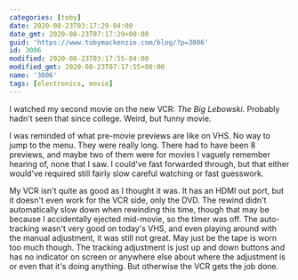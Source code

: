 ```yaml
---
categories: [toby]
date: 2020-08-23T03:17:29-04:00
date_gmt: 2020-08-23T07:17:29+00:00
guid: 'https://www.tobymackenzie.com/blog/?p=3006'
id: 3006
modified: 2020-08-23T03:17:55-04:00
modified_gmt: 2020-08-23T07:17:55+00:00
name: '3006'
tags: [electronics, movie]
---
```


I watched my second movie on the new VCR: *The Big Lebowski*.<!--more-->  Probably hadn't seen that since college.  Weird, but funny movie.

I was reminded of what pre-movie previews are like on VHS.  No way to jump to the menu.  They were really long.  There had to have been 8 previews, and maybe two of them were for movies I vaguely remember hearing of, none that I saw.  I could've fast forwarded through, but that either would've required still fairly slow careful watching or fast guesswork.

My VCR isn't quite as good as I thought it was.  It has an HDMI out port, but it doesn't even work for the VCR side, only the DVD.  The rewind didn't automatically slow down when rewinding this time, though that may be because I accidentally ejected mid-movie, so the timer was off.  The auto-tracking wasn't very good on today's VHS, and even playing around with the manual adjustment, it was still not great.  May just be the tape is worn too much though.  The tracking adjustment is just up and down buttons and has no indicator on screen or anywhere else about where the adjustment is or even that it's doing anything.  But otherwise the VCR gets the job done.
